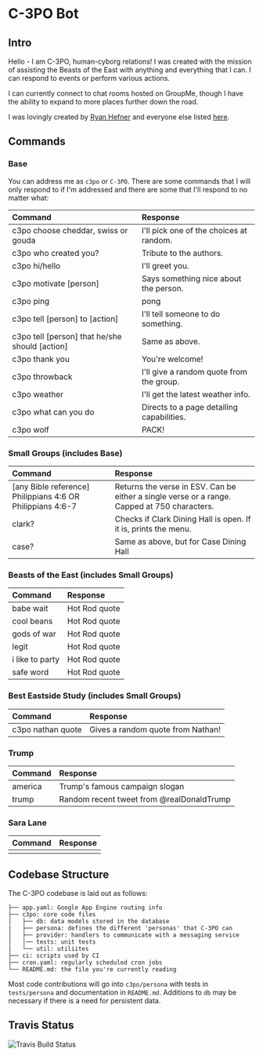 # C-3PO Bot

## Intro

Hello - I am C-3PO, human-cyborg relations!  I was created with the mission of assisting the Beasts of the East with anything and everything that I can. I can respond to events or perform various actions.

I can currently connect to chat rooms hosted on GroupMe, though I have the ability to expand to more places further down the road.

I was lovingly created by [Ryan Hefner](http://r.hefner1.com) and everyone else listed [here](https://github.com/rhefner1/c3po/graphs/contributors).

## Commands
### Base

You can address me as `c3po` or `C-3PO`. There are some commands that I will only respond to if I'm addressed and there are some that I'll respond to no matter what:

| Command                                        | Response                                  |
|:-----------------------------------------------|:------------------------------------------|
| c3po choose cheddar, swiss or gouda            | I'll pick one of the choices at random.   |
| c3po who created you?                          | Tribute to the authors.                   |
| c3po hi/hello                                  | I'll greet you.                           |
| c3po motivate [person]                         | Says something nice about the person.     |
| c3po ping                                      | pong                                      |
| c3po tell [person] to [action]                 | I'll tell someone to do something.        |
| c3po tell [person] that he/she should [action] | Same as above.                            |
| c3po thank you                                 | You're welcome!                           |
| c3po throwback                                 | I'll give a random quote from the group.  |
| c3po weather                                   | I'll get the latest weather info.         |
| c3po what can you do                           | Directs to a page detailing capabilities. |
| c3po wolf                                      | PACK!                                     |

### Small Groups (includes Base)
| Command                                                    | Response                                                                                     |
|:-----------------------------------------------------------|:---------------------------------------------------------------------------------------------|
| [any Bible reference] Philippians 4:6 OR Philippians 4:6-7 | Returns the verse in ESV. Can be either a single verse or a range. Capped at 750 characters. |
| clark?                                                     | Checks if Clark Dining Hall is open. If it is, prints the menu.                              |
| case?                                                      | Same as above, but for Case Dining Hall                                                      |

### Beasts of the East (includes Small Groups)
| Command         | Response      |
|:----------------|:--------------|
| babe wait       | Hot Rod quote |
| cool beans      | Hot Rod quote |
| gods of war     | Hot Rod quote |
| legit           | Hot Rod quote |
| i like to party | Hot Rod quote |
| safe word       | Hot Rod quote |

### Best Eastside Study (includes Small Groups)
| Command           | Response                          |
|:------------------|:----------------------------------|
| c3po nathan quote | Gives a random quote from Nathan! |

### Trump
| Command | Response                                  |
|:--------|:------------------------------------------|
| america | Trump's famous campaign slogan            |
| trump   | Random recent tweet from @realDonaldTrump |

### Sara Lane
| Command | Response |
|:--------|:---------|
|         |          |

## Codebase Structure
The C-3PO codebase is laid out as follows:

```
├── app.yaml: Google App Engine routing info
├── c3po: core code files
│   ├── db: data models stored in the database
|   ├── persona: defines the different 'personas' that C-3PO can
│   ├── provider: handlers to communicate with a messaging service
│   |── tests: unit tests
|   └── util: utiliites
├── ci: scripts used by CI
├── cron.yaml: regularly scheduled cron jobs
└── README.md: the file you're currently reading

```

Most code contributions will go into `c3po/persona` with tests in `tests/persona` and documentation in `README.md`. Additions to `db` may be necessary if there is a need for persistent data.

## Travis Status
![Travis Build Status](https://api.travis-ci.org/rhefner1/c3po.svg)
